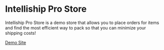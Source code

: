 # Intelliship Pro Store
Intelliship Pro Store is a demo store that allows you to place orders for items and find the most efficient
way to pack so that you can minimize your shipping costs!

[Demo Site](https://intelliship-pro-store.herokuapp.com) 
